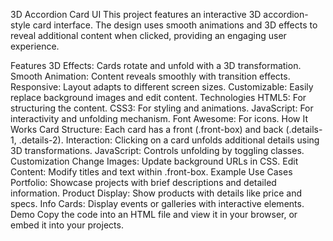 
3D Accordion Card UI
This project features an interactive 3D accordion-style card interface. The design uses smooth animations and 3D effects to reveal additional content when clicked, providing an engaging user experience.

Features
3D Effects: Cards rotate and unfold with a 3D transformation.
Smooth Animation: Content reveals smoothly with transition effects.
Responsive: Layout adapts to different screen sizes.
Customizable: Easily replace background images and edit content.
Technologies
HTML5: For structuring the content.
CSS3: For styling and animations.
JavaScript: For interactivity and unfolding mechanism.
Font Awesome: For icons.
How It Works
Card Structure: Each card has a front (.front-box) and back (.details-1, .details-2).
Interaction: Clicking on a card unfolds additional details using 3D transformations.
JavaScript: Controls unfolding by toggling classes.
Customization
Change Images: Update background URLs in CSS.
Edit Content: Modify titles and text within .front-box.
Example Use Cases
Portfolio: Showcase projects with brief descriptions and detailed information.
Product Display: Show products with details like price and specs.
Info Cards: Display events or galleries with interactive elements.
Demo
Copy the code into an HTML file and view it in your browser, or embed it into your projects.

